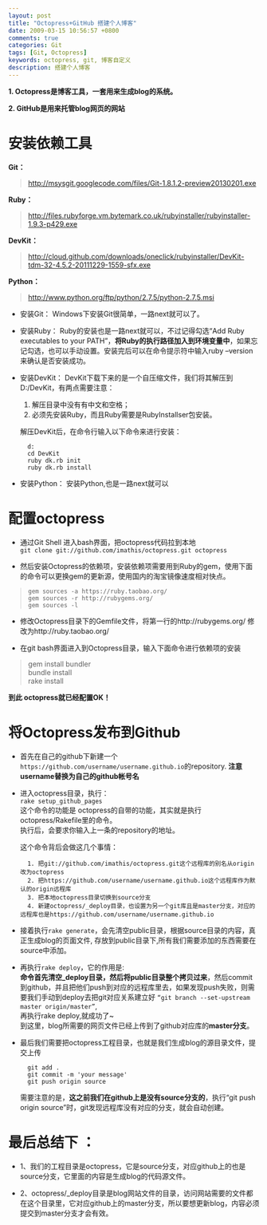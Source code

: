 ```yaml
---
layout: post
title: "Octopress+GitHub 搭建个人博客"
date: 2009-03-15 10:56:57 +0800
comments: true
categories: Git
tags: [Git, Octopress]
keywords: octopress, git, 博客自定义
description: 搭建个人博客
---
```


**1. Octopress是博客工具，一套用来生成blog的系统。**  

**2. GitHub是用来托管blog网页的网站**  

<!-- more -->

# 安装依赖工具  #

**Git：**
> http://msysgit.googlecode.com/files/Git-1.8.1.2-preview20130201.exe

**Ruby：**
> http://files.rubyforge.vm.bytemark.co.uk/rubyinstaller/rubyinstaller-1.9.3-p429.exe

**DevKit：**
> http://cloud.github.com/downloads/oneclick/rubyinstaller/DevKit-tdm-32-4.5.2-20111229-1559-sfx.exe

**Python：**
>  http://www.python.org/ftp/python/2.7.5/python-2.7.5.msi




- 安装Git：
Windows下安装Git很简单，一路next就可以了。



- 安装Ruby：
Ruby的安装也是一路next就可以，不过记得勾选“Add Ruby executables to your PATH”，**将Ruby的执行路径加入到环境变量中**，如果忘记勾选，也可以手动设置。安装完后可以在命令提示符中输入ruby –version 来确认是否安装成功。



- 安装DevKit：
DevKit下载下来的是一个自压缩文件，我们将其解压到D:/DevKit，有两点需要注意：

	1. 解压目录中没有有中文和空格；
	2. 必须先安装Ruby，而且Ruby需要是RubyInstallser包安装。

	解压DevKit后，在命令行输入以下命令来进行安装：

    	d:   
    	cd DevKit  
    	ruby dk.rb init   
    	ruby dk.rb install  



- 安装Python：
安装Python,也是一路next就可以  


#  配置octopress   #



- 通过Git Shell 进入bash界面，把octopress代码拉到本地  
	`git clone git://github.com/imathis/octopress.git octopress`  



- 然后安装Octopress的依赖项，安装依赖项需要用到Ruby的gem，使用下面的命令可以更换gem的更新源，使用国内的淘宝镜像速度相对快点。
> 
>     gem sources -a https://ruby.taobao.org/  
>     gem sources -r http://rubygems.org/  
>     gem sources -l  



- 修改Octopress目录下的Gemfile文件，将第一行的http://rubygems.org/ 修改为http://ruby.taobao.org/



- 在git bash界面进入到Octopress目录，输入下面命令进行依赖项的安装

> 	gem install bundler  
> 	bundle install  
> 	rake install    

**到此 octopress就已经配置OK！**  

# 将Octopress发布到Github #  

- 首先在自己的github下新建一个` https://github.com/username/username.github.io`的repository. **注意username替换为自己的github帐号名**    




- 进入octopress目录，执行：  
	`rake setup_github_pages`  
	这个命令的功能是 octopress的自带的功能，其实就是执行octopress/Rakefile里的命令。  
	执行后，会要求你输入上一条的repository的地址。  

	这个命令背后会做这几个事情：  
	
		
		1. 把git://github.com/imathis/octopress.git这个远程库的别名从origin改为octopress  
		2. 把https://github.com/username/username.github.io这个远程库作为默认的origin远程库  
		3. 把本地octopress目录切换到source分支  
		4. 新建octopress/_deploy目录，也设置为另一个git库且是master分支，对应的远程库也是https://github.com/username/username.github.io 



- 接着执行`rake generate`，会先清空public目录，根据source目录的内容，真正生成blog的页面文件, 存放到public目录下,所有我们需要添加的东西需要在source中添加。

- 再执行`rake deploy`，它的作用是:   
	**命令首先清空_deploy目录，然后将public目录整个拷贝过来**，然后commit到github，并且把他们push到对应的远程库里去，如果发现push失败，则需要我们手动到deploy去把git对应关系建立好 `“git branch --set-upstream master origin/master”`,  
	再执行rake deploy,就成功了~  
	到这里，blog所需要的网页文件已经上传到了github对应库的**master分支**。


- 最后我们需要把octopress工程目录，也就是我们生成blog的源目录文件，提交上传  
	 
 
		git add .  
		git commit -m 'your message'
		git push origin source  

	需要注意的是，**这之前我们在github上是没有source分支的**，执行“git push origin source”时，git发现远程库没有对应的分支，就会自动创建。  


# 最后总结下 ：   
- 1、我们的工程目录是octopress，它是source分支，对应github上的也是source分支，它里面的内容是生成blog的代码源文件。  
 
- 2、octopress/_deploy目录是blog网站文件的目录，访问网站需要的文件都在这个目录里，它对应github上的master分支，所以要想更新blog，内容必须提交到master分支才会有效。